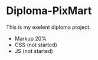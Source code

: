 # Diploma-PixMart

This is my exelent diploma project. 
- Markup 20%
- CSS (not started)
- JS (not started)
